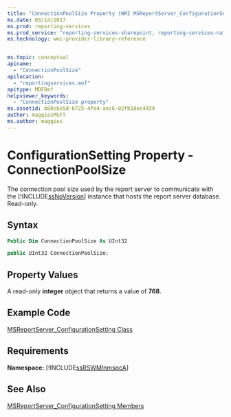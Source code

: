 ```yaml
---
title: "ConnectionPoolSize Property (WMI MSReportServer_ConfigurationSetting) | Microsoft Docs"
ms.date: 03/14/2017
ms.prod: reporting-services
ms.prod_service: "reporting-services-sharepoint, reporting-services-native"
ms.technology: wmi-provider-library-reference


ms.topic: conceptual
apiname: 
  - "ConnectionPoolSize"
apilocation: 
  - "reportingservices.mof"
apitype: MOFDef
helpviewer_keywords: 
  - "ConnectionPoolSize property"
ms.assetid: b80c8e5d-b725-4fe4-aec6-02fb18ec4434
author: maggiesMSFT
ms.author: maggies
---
```

# ConfigurationSetting Property - ConnectionPoolSize
  The connection pool size used by the report server to communicate with the [!INCLUDE[ssNoVersion](../../includes/ssnoversion-md.md)] instance that hosts the report server database. Read-only.  
  
## Syntax  
  
```vb  
Public Dim ConnectionPoolSize As UInt32  
```  
  
```csharp  
public UInt32 ConnectionPoolSize;  
```  
  
## Property Values  
 A read-only **integer** object that returns a value of **768**.  
  
## Example Code  
 [MSReportServer_ConfigurationSetting Class](../../reporting-services/wmi-provider-library-reference/msreportserver-configurationsetting-class.md)  
  
## Requirements  
 **Namespace:** [!INCLUDE[ssRSWMInmspcA](../../includes/ssrswminmspca-md.md)]  
  
## See Also  
 [MSReportServer_ConfigurationSetting Members](../../reporting-services/wmi-provider-library-reference/msreportserver-configurationsetting-members.md)  
  
  
